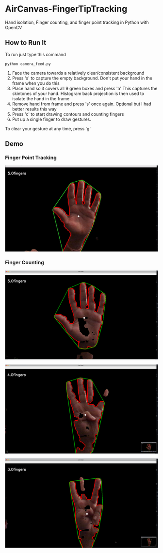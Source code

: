 # AirCanvas-FingerTipTracking
Hand isolation, Finger counting, and finger point tracking in Python with OpenCV

## How to Run It

To run just type this command

```
python camera_feed.py
```

1. Face the camera towards a relatively clear/consistent background
2. Press 's' to capture the empty background. Don't put your hand in the frame when you do this
3. Place hand so it covers all 9 green boxes and press 'a'
      This captures the skintones of your hand. Histogram back projection is then used to isolate the hand in the frame
4. Remove hand from frame and press 's' once again. Optional but I had better results this way
5. Press 'c' to start drawing contours and counting fingers
6. Put up a single finger to draw gestures.

To clear your gesture at any time, press 'g'


## Demo

### Finger Point Tracking

![Five Fingers](fingertracking-demo.gif)


### Finger Counting

![Five Fingers](fiveFingers.png)

![Four Fingers](fourFingers.png)

![Three Fingers](threeFingers.png)
